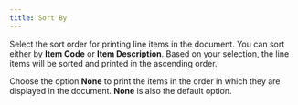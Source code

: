 ```yaml
---
title: Sort By
---
```



Select the sort order for printing line items in the document. You can  sort either by **Item Code** or **Item Description**. Based on your selection,  the line items will be sorted and printed in the ascending order.


Choose the option **None** to print  the items in the order in which they are displayed in the document. **None** is also the default option.
